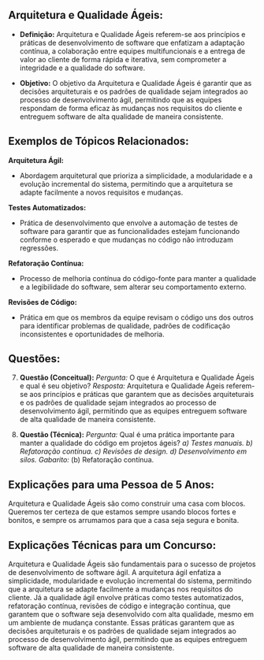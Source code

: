 ## **Arquitetura e Qualidade Ágeis:**

- **Definição:** Arquitetura e Qualidade Ágeis referem-se aos princípios e práticas de desenvolvimento de software que enfatizam a adaptação contínua, a colaboração entre equipes multifuncionais e a entrega de valor ao cliente de forma rápida e iterativa, sem comprometer a integridade e a qualidade do software.
    
- **Objetivo:** O objetivo da Arquitetura e Qualidade Ágeis é garantir que as decisões arquiteturais e os padrões de qualidade sejam integrados ao processo de desenvolvimento ágil, permitindo que as equipes respondam de forma eficaz às mudanças nos requisitos do cliente e entreguem software de alta qualidade de maneira consistente.
    

## **Exemplos de Tópicos Relacionados:**

**Arquitetura Ágil:**

- Abordagem arquitetural que prioriza a simplicidade, a modularidade e a evolução incremental do sistema, permitindo que a arquitetura se adapte facilmente a novos requisitos e mudanças.

**Testes Automatizados:**

- Prática de desenvolvimento que envolve a automação de testes de software para garantir que as funcionalidades estejam funcionando conforme o esperado e que mudanças no código não introduzam regressões.

**Refatoração Contínua:**

- Processo de melhoria contínua do código-fonte para manter a qualidade e a legibilidade do software, sem alterar seu comportamento externo.

**Revisões de Código:**

- Prática em que os membros da equipe revisam o código uns dos outros para identificar problemas de qualidade, padrões de codificação inconsistentes e oportunidades de melhoria.

## **Questões:**

7. **Questão (Conceitual):** _Pergunta:_ O que é Arquitetura e Qualidade Ágeis e qual é seu objetivo? _Resposta:_ Arquitetura e Qualidade Ágeis referem-se aos princípios e práticas que garantem que as decisões arquiteturais e os padrões de qualidade sejam integrados ao processo de desenvolvimento ágil, permitindo que as equipes entreguem software de alta qualidade de maneira consistente.
    
8. **Questão (Técnica):** _Pergunta:_ Qual é uma prática importante para manter a qualidade do código em projetos ágeis? _a) Testes manuais._ _b) Refatoração contínua._ _c) Revisões de design._ _d) Desenvolvimento em silos._ _Gabarito:_ (b) Refatoração contínua.
    

## **Explicações para uma Pessoa de 5 Anos:**

Arquitetura e Qualidade Ágeis são como construir uma casa com blocos. Queremos ter certeza de que estamos sempre usando blocos fortes e bonitos, e sempre os arrumamos para que a casa seja segura e bonita.

## **Explicações Técnicas para um Concurso:**

Arquitetura e Qualidade Ágeis são fundamentais para o sucesso de projetos de desenvolvimento de software ágil. A arquitetura ágil enfatiza a simplicidade, modularidade e evolução incremental do sistema, permitindo que a arquitetura se adapte facilmente a mudanças nos requisitos do cliente. Já a qualidade ágil envolve práticas como testes automatizados, refatoração contínua, revisões de código e integração contínua, que garantem que o software seja desenvolvido com alta qualidade, mesmo em um ambiente de mudança constante. Essas práticas garantem que as decisões arquiteturais e os padrões de qualidade sejam integrados ao processo de desenvolvimento ágil, permitindo que as equipes entreguem software de alta qualidade de maneira consistente.